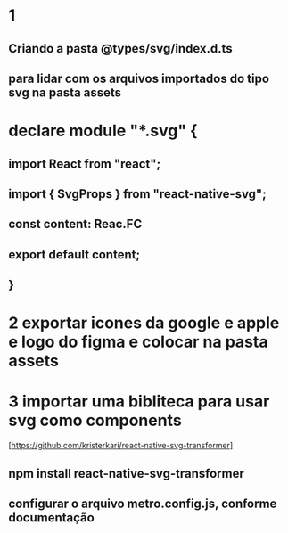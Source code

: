 # 1
## Criando a pasta @types/svg/index.d.ts
## para lidar com os arquivos importados do tipo svg na pasta assets
# declare module "*.svg" {
##    import React from "react";
##    import { SvgProps } from "react-native-svg";
##    const content: Reac.FC<SvgProps>
##    export default content;
## }
# 2 exportar icones da google e apple e logo do figma e colocar na pasta assets
# 3 importar uma bibliteca para usar svg como components
[https://github.com/kristerkari/react-native-svg-transformer]
## npm install react-native-svg-transformer
## configurar o arquivo metro.config.js, conforme documentação

